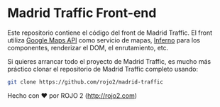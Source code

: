 # Madrid Traffic Front-end

Este repositorio contiene el código del front de Madrid Traffic. El front
utiliza [Google Maps API](https://developers.google.com/maps/?hl=es-419) como servicio de
mapas, [Inferno](https://github.com/infernojs/inferno) para los componentes, renderizar
el DOM, el enrutamiento, etc.

Si quieres arrancar todo el proyecto de Madrid Traffic, es mucho más práctico clonar el
repositorio de Madrid Traffic completo usando:

```sh
git clone https://github.com/rojo2/madrid-traffic
```

Hecho con :heart: por ROJO 2 (http://rojo2.com)
